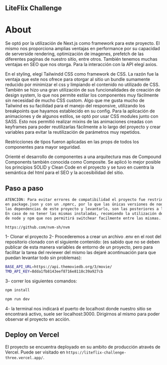 ## LiteFlix Challenge

# About

Se optó por la utilización de Next.js como framework para este proyecto.
El mismo nos proporciona amplias ventajas en performance por su capacidad de serverside rendering, optimización de imagenes, prefetch de las diferentes paginas de nuestro sitio, entre otros. También tenemos muchas ventajas en SEO que nos otorga.
Para la interacción con la API elegí axios.

En el styling, elegí Tailwindd CSS como framework de CSS. La razón fue la ventaja que este nos ofrece para otorgar al sitio un bundle sumamente reducido por minimizar el css y limpiando el contenido no utilizado de CSS. 
También se hizo una gran utilización de sus funcionalidades de creación de design system, lo que nos permite estilar los componentes muy fácilmente sin necesidad de mucho CSS custom. Algo que me gusta mucho de Tailwind es su facilidad para el manejo del responsive, utilizando los breakpoints que hayamos establecido en su config.
Para la aplicación de animaciones y de algunos estilos, se optó por usar CSS modules junto con SASS. Esto nos permitió realizar mixins de las animaciones creadas con keyframes para poder reutilizarlas fácilmente a lo largo del proyecto y crear variables para evitar la reutilización de parámetros muy repetidos.

Restricciones de tipos fueron aplicadas en las props de todos los componentes para mayor seguridad.

Orienté el desarrollo de componentes a una arquitectura mas de Compound Components también conocida como Composite.
Se aplicó lo mejor posible los principios SOLID y Clean Code en el proyecto y se tuvo en cuentra la semántica del html para el SEO y la accesibilidad del sitio.

## Paso a paso

```bash
ATENCIÓN: Para evitar errores de compatibilidad el proyecto fue restringido, estableciendo los engines 
en package.json y con un .npmrc, por lo que las únicas versiones de node y npm permitidas para instalar 
las dependencias de este proyecto y levantarlo, son las posteriores a la 16 y 8 respectivamente.
En caso de no tener las mismas instaladas, recomiendo la utilización de NVM, un manejador de versiones 
de node y npm que nos permitirá switchear facilmente entre las mismas.

https://github.com/nvm-sh/nvm
```

1- Clonar el proyecto
2- Procederemos a crear un archivo .env en el root del repositorio clonado con el siguiente contenido:
(es sabido que no se deben publicar de esta manera variables de entorno de un proyecto, pero para facilitar la tarea del reviewer del mismo las dejaré acontinuación para que puedan levantar todo sin problemas):

```bash
BASE_API_URL=https://api.themoviedb.org/3/movie/
TMD_API_KEY=8dda1fb8143eef8716e8118c39a927cb
```

3- correr los siguientes comandos:

```bash
npm install

npm run dev
```

4- la terminal nos indicará el puerto de localhost donde nuestro sitio se encontrará activo, suele ser localhost:3000. Dirigirnos al mismo para poder observar el proyecto en acción.

## Deploy on Vercel

El proyecto se encuentra deployado en su ambito de producción através de Vercel.
Puede ser visitado en `https://liteflix-challenge-three.vercel.app/`.
